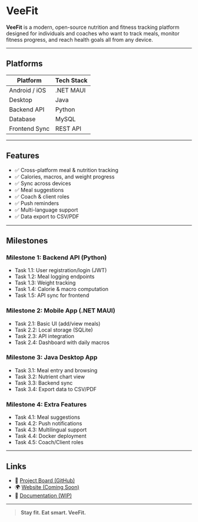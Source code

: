 #  VeeFit

**VeeFit** is a modern, open-source nutrition and fitness tracking platform designed for individuals and coaches who want to track meals, monitor fitness progress, and reach health goals all from any device.

---

## Platforms

| Platform         | Tech Stack               |
|------------------|--------------------------|
| Android / iOS    |.NET MAUI                 |
| Desktop          | Java                     |
| Backend API      | Python                   |
| Database         | MySQL                    |
| Frontend Sync    | REST API                 |


---

##  Features

- ✅ Cross-platform meal & nutrition tracking
- ✅ Calories, macros, and weight progress
- ✅ Sync across devices
- ✅ Meal suggestions
- ✅ Coach & client roles
- ✅ Push reminders
- ✅ Multi-language support
- ✅ Data export to CSV/PDF

---

##  Milestones

### Milestone 1: Backend API (Python)
- Task 1.1: User registration/login (JWT)
- Task 1.2: Meal logging endpoints
- Task 1.3: Weight tracking
- Task 1.4: Calorie & macro computation
- Task 1.5: API sync for frontend

### Milestone 2: Mobile App (.NET MAUI)
- Task 2.1: Basic UI (add/view meals)
- Task 2.2: Local storage (SQLite)
- Task 2.3: API integration
- Task 2.4: Dashboard with daily macros

### Milestone 3: Java Desktop App
- Task 3.1: Meal entry and browsing
- Task 3.2: Nutrient chart view
- Task 3.3: Backend sync
- Task 3.4: Export data to CSV/PDF

### Milestone 4: Extra Features
- Task 4.1: Meal suggestions
- Task 4.2: Push notifications
- Task 4.3: Multilingual support
- Task 4.4: Docker deployment
- Task 4.5: Coach/Client roles

---

##  Links

- 🔗 [Project Board (GitHub)](https://github.com/yourusername/veefit/projects)
- 🌍 [Website (Coming Soon)](#)
- 📖 [Documentation (WIP)](#)

---

> **Stay fit. Eat smart. VeeFit.**
